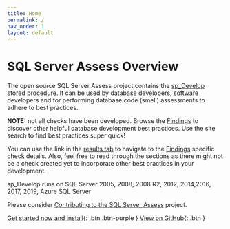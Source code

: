 ```yaml
---
title: Home
permalink: /
nav_order: 1
layout: default
---
```


# SQL Server Assess Overview
The open source SQL Server Assess project contains the [sp_Develop](https://raw.githubusercontent.com/EmergentSoftware/SQL-Server-Development-Assessment/master/sp_Develop.sql) stored procedure. It can be used by database developers, software developers and for performing database code (smell) assessments to adhere to best practices.

**NOTE:** not all checks have been developed. Browse the [Findings](findings) to discover other helpful database development best practices. Use the site search to find best practices super quick!

You can use the link in the [results tab](results-explanations) to navigate to the [Findings](findings) specific check details. Also, feel free to read through the sections as there might not be a check created yet to incorporate other best practices in your development.

sp_Develop runs on SQL Server 2005, 2008, 2008 R2, 2012, 2014,2016, 2017, 2019, Azure SQL Server

Please consider [Contributing to the SQL Server Assess](https://github.com/EmergentSoftware/SQL-Server-Development-Assessment/blob/master/CONTRIBUTING.md) project.

[Get started now and install](install-instructions){: .btn .btn-purple }
[View on GitHub](https://github.com/EmergentSoftware/SQL-Server-Development-Assessment){: .btn }